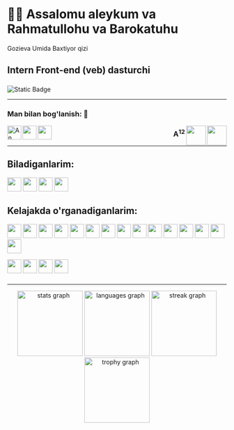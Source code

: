 <h1 align="left">👋🏻 Assalomu aleykum va Rahmatullohu va Barokatuhu</h1>
<p align="left">Gozieva Umida Baxtiyor qizi</p>
<h2 align="left">Intern Front-end (veb) dasturchi</h2>

###

<img alt="Static Badge" src="https://img.shields.io/badge/Visual_Studio_Code-One_love-007ACC">
<hr>

###

<h3 align="left">Man bilan bog'lanish: 🤝</h3>
 
<a href="https://www.instagram.com/umida_dasturchi /">
<img align="left" height="32" width="32" src="https://cdn.simpleicons.org/instagram" alt="An Instagram logo"/> </a>
<a href="https://t.me/umidadeveloper" />
<img align="left" height="32" width="32" src="https://cdn.simpleicons.org/telegram" /> </a>
<a href="https://twitter.com/UmidaGozieva" />
<img align="left" height="32" width="32" src="https://cdn.simpleicons.org/x" /> </a>
<img align="right" height="45" width="45" src="https://cdn.simpleicons.org/lenovo/gray" /></div>
<img align="right" height="45" width="45" src="https://cdn.simpleicons.org/samsung" />
<h3 align="right">A<sup>12</sup></h3>

<hr>

###

<h2>Biladiganlarim:</h2>

<div align="left">
 
<img height="32" width="32" src="https://cdn.simpleicons.org/html5" />
<img height="32" width="32" src="https://cdn.simpleicons.org/css3" />
<img height="32" width="32" src="https://cdn.simpleicons.org/bootstrap" />
<img height="32" width="32" src="https://cdn.simpleicons.org/github" />

</div>

###

<h2>Kelajakda o'rganadiganlarim:</h2>

<div align="left">
 
<img height="32" width="32" src="https://cdn.simpleicons.org/javascript" />
<img height="32" width="32" src="https://cdn.simpleicons.org/react" />
<img height="32" width="32" src="https://cdn.simpleicons.org/angular/red" />
<img height="32" width="32" src="https://cdn.simpleicons.org/vuedotjs" />
<img height="32" width="32" src="https://cdn.simpleicons.org/tailwindcss" />
<img height="32" width="32" src="https://cdn.simpleicons.org/gitlab" />
<img height="32" width="32" src="https://cdn.simpleicons.org/git" />
<img height="32" width="32" src="https://cdn.simpleicons.org/npm" />
<img height="32" width="32" src="https://cdn.simpleicons.org/sass" />
<img height="32" width="32" src="https://cdn.simpleicons.org/less" />
<img height="32" width="32" src="https://cdn.simpleicons.org/python" />
<img height="32" width="32" src="https://cdn.simpleicons.org/nodedotjs" />
<img height="32" width="32" src="https://cdn.simpleicons.org/php" /> 
<img height="32" width="32" src="https://cdn.simpleicons.org/django" /> 
<img height="32" width="32" src="https://cdn.simpleicons.org/laravel" />
</div>

<img height="32" width="32" src="https://cdn.simpleicons.org/mysql" />  <img height="32" width="32" src="https://cdn.simpleicons.org/mongodb" /> 
<img height="32" width="32" src="https://cdn.simpleicons.org/webpack" />  <img height="32" width="32" src="https://cdn.simpleicons.org/nextdotjs" /> 

###
<hr>
<div align="center">
  <img src="https://github-readme-stats.vercel.app/api?username=umida-dasturchi&hide_title=false&hide_rank=false&show_icons=true&include_all_commits=true&count_private=true&disable_animations=false&theme=blue-green&locale=en&hide_border=false&order=1" height="150" alt="stats graph"  />
  <img src="https://github-readme-stats.vercel.app/api/top-langs?username=umida-dasturchi&locale=en&hide_title=true&layout=compact&card_width=320&langs_count=5&theme=blue-green&hide_border=false&order=2" height="150" alt="languages graph"  />
  <img src="https://streak-stats.demolab.com?user=umida-dasturchi&locale=en&mode=daily&theme=blue-green&hide_border=false&border_radius=15&order=3" height="150" alt="streak graph"  />
  <img src="https://github-profile-trophy.vercel.app?username=umida-dasturchi&theme=matrix&column=-1&row=1&margin-w=8&margin-h=8&no-bg=true&no-frame=false&order=4" height="150" alt="trophy graph"  />
</div>

<!---
Umida-dasturchi/Umida-dasturchi is a ✨ special ✨ repository because its `README.md` (this file) appears on your GitHub profile.
You can click the Preview link to take a look at your changes.
--->
